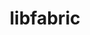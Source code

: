 ---
title: "libfabric"
layout: cache
categories: [package, develop-2023-08-13]
meta: {"versions": ["1.18.1"], "compilers": ["gcc@=11.1.0", "gcc@=11.3.0", "gcc@=12.1.0", "gcc@=7.3.1", "gcc@=7.5.0", "oneapi@=2023.2.0"], "oss": ["amzn2", "ubuntu18.04", "ubuntu20.04", "ubuntu22.04"], "platforms": ["linux"], "targets": ["aarch64", "neoverse_n1", "ppc64le", "x86_64", "x86_64_v3"], "stacks": ["aws-isc", "aws-isc-aarch64", "build_systems", "data-vis-sdk", "e4s", "e4s-oneapi", "e4s-power", "root", "tutorial"], "num_specs": 12, "num_specs_by_stack": {"aws-isc-aarch64": 4, "root": 12, "aws-isc": 2, "e4s-power": 1, "build_systems": 1, "e4s-oneapi": 1, "e4s": 1, "data-vis-sdk": 1, "tutorial": 2}}
spec_details: [{"hash": "42xvyauo6bgonpb3lbozsoqy6drvyler", "compiler": "gcc@=7.3.1", "versions": ["1.18.1"], "os": "amzn2", "platform": "linux", "target": "aarch64", "variants": ["build_system=autotools", "~debug", "fabrics=efa,mrail,rxd,rxm,shm,sockets,tcp,udp,verbs", "~kdreg"], "stacks": ["aws-isc-aarch64", "root"], "size": "-", "tarball": "https://binaries.spack.io/develop-2023-08-13/build_cache/linux-amzn2-aarch64/gcc-7.3.1/libfabric-1.18.1/linux-amzn2-aarch64-gcc-7.3.1-libfabric-1.18.1-42xvyauo6bgonpb3lbozsoqy6drvyler.spack"}, {"hash": "3lenixnz6pd5yom3lu2sllkipekp5y46", "compiler": "gcc@=7.3.1", "versions": ["1.18.1"], "os": "amzn2", "platform": "linux", "target": "aarch64", "variants": ["build_system=autotools", "~debug", "fabrics=efa,mrail,rxd,rxm,shm,sockets,tcp,udp,verbs", "~kdreg"], "stacks": ["aws-isc-aarch64", "root"], "size": "-", "tarball": "https://binaries.spack.io/develop-2023-08-13/build_cache/linux-amzn2-aarch64/gcc-7.3.1/libfabric-1.18.1/linux-amzn2-aarch64-gcc-7.3.1-libfabric-1.18.1-3lenixnz6pd5yom3lu2sllkipekp5y46.spack"}, {"hash": "5e7ljmchzvmp7adluoocidv4vaj2j4rv", "compiler": "gcc@=7.3.1", "versions": ["1.18.1"], "os": "amzn2", "platform": "linux", "target": "neoverse_n1", "variants": ["build_system=autotools", "~debug", "fabrics=efa,mrail,rxd,rxm,shm,sockets,tcp,udp,verbs", "~kdreg"], "stacks": ["aws-isc-aarch64", "root"], "size": "-", "tarball": "https://binaries.spack.io/develop-2023-08-13/build_cache/linux-amzn2-neoverse_n1/gcc-7.3.1/libfabric-1.18.1/linux-amzn2-neoverse_n1-gcc-7.3.1-libfabric-1.18.1-5e7ljmchzvmp7adluoocidv4vaj2j4rv.spack"}, {"hash": "ekujqrysvivtpcrxiy47uyd7v5uo5yxc", "compiler": "gcc@=7.3.1", "versions": ["1.18.1"], "os": "amzn2", "platform": "linux", "target": "neoverse_n1", "variants": ["build_system=autotools", "~debug", "fabrics=efa,mrail,rxd,rxm,shm,sockets,tcp,udp,verbs", "~kdreg"], "stacks": ["aws-isc-aarch64", "root"], "size": "-", "tarball": "https://binaries.spack.io/develop-2023-08-13/build_cache/linux-amzn2-neoverse_n1/gcc-7.3.1/libfabric-1.18.1/linux-amzn2-neoverse_n1-gcc-7.3.1-libfabric-1.18.1-ekujqrysvivtpcrxiy47uyd7v5uo5yxc.spack"}, {"hash": "mohp2hvkdky2dgwsakykt4o7sjmn5xjf", "compiler": "gcc@=7.3.1", "versions": ["1.18.1"], "os": "amzn2", "platform": "linux", "target": "x86_64_v3", "variants": ["build_system=autotools", "~debug", "fabrics=efa,mrail,rxd,rxm,shm,sockets,tcp,udp,verbs", "~kdreg"], "stacks": ["aws-isc", "root"], "size": "-", "tarball": "https://binaries.spack.io/develop-2023-08-13/build_cache/linux-amzn2-x86_64_v3/gcc-7.3.1/libfabric-1.18.1/linux-amzn2-x86_64_v3-gcc-7.3.1-libfabric-1.18.1-mohp2hvkdky2dgwsakykt4o7sjmn5xjf.spack"}, {"hash": "5skucjlmoawnc6xw65y636ueqgwahrpo", "compiler": "gcc@=7.3.1", "versions": ["1.18.1"], "os": "amzn2", "platform": "linux", "target": "x86_64_v3", "variants": ["build_system=autotools", "~debug", "fabrics=efa,mrail,rxd,rxm,shm,sockets,tcp,udp,verbs", "~kdreg"], "stacks": ["aws-isc", "root"], "size": "-", "tarball": "https://binaries.spack.io/develop-2023-08-13/build_cache/linux-amzn2-x86_64_v3/gcc-7.3.1/libfabric-1.18.1/linux-amzn2-x86_64_v3-gcc-7.3.1-libfabric-1.18.1-5skucjlmoawnc6xw65y636ueqgwahrpo.spack"}, {"hash": "cwjmj2pad2f7u2cvblpvicvaxordiaxj", "compiler": "gcc@=11.1.0", "versions": ["1.18.1"], "os": "ubuntu20.04", "platform": "linux", "target": "ppc64le", "variants": ["build_system=autotools", "~debug", "fabrics=rxm,sockets,tcp,udp", "~kdreg"], "stacks": ["e4s-power", "root"], "size": "-", "tarball": "https://binaries.spack.io/develop-2023-08-13/build_cache/linux-ubuntu20.04-ppc64le/gcc-11.1.0/libfabric-1.18.1/linux-ubuntu20.04-ppc64le-gcc-11.1.0-libfabric-1.18.1-cwjmj2pad2f7u2cvblpvicvaxordiaxj.spack"}, {"hash": "d6b727xjcsqvfjp33s5wgcxodjylvzuh", "compiler": "gcc@=7.5.0", "versions": ["1.18.1"], "os": "ubuntu18.04", "platform": "linux", "target": "x86_64_v3", "variants": ["build_system=autotools", "~debug", "fabrics=sockets,tcp,udp", "~kdreg"], "stacks": ["root", "build_systems"], "size": "-", "tarball": "https://binaries.spack.io/develop-2023-08-13/build_cache/linux-ubuntu18.04-x86_64_v3/gcc-7.5.0/libfabric-1.18.1/linux-ubuntu18.04-x86_64_v3-gcc-7.5.0-libfabric-1.18.1-d6b727xjcsqvfjp33s5wgcxodjylvzuh.spack"}, {"hash": "qidpys27nmaqjboed6h76fr4otsgnnon", "compiler": "oneapi@=2023.2.0", "versions": ["1.18.1"], "os": "ubuntu20.04", "platform": "linux", "target": "x86_64", "variants": ["build_system=autotools", "~debug", "fabrics=rxm,sockets,tcp,udp", "~kdreg"], "stacks": ["root", "e4s-oneapi"], "size": "-", "tarball": "https://binaries.spack.io/develop-2023-08-13/build_cache/linux-ubuntu20.04-x86_64/oneapi-2023.2.0/libfabric-1.18.1/linux-ubuntu20.04-x86_64-oneapi-2023.2.0-libfabric-1.18.1-qidpys27nmaqjboed6h76fr4otsgnnon.spack"}, {"hash": "6rprogl7bpd5qdo6zfumc3fzmsnnmtul", "compiler": "gcc@=11.1.0", "versions": ["1.18.1"], "os": "ubuntu20.04", "platform": "linux", "target": "x86_64_v3", "variants": ["build_system=autotools", "~debug", "fabrics=rxm,sockets,tcp,udp", "~kdreg"], "stacks": ["e4s", "data-vis-sdk", "root"], "size": "-", "tarball": "https://binaries.spack.io/develop-2023-08-13/build_cache/linux-ubuntu20.04-x86_64_v3/gcc-11.1.0/libfabric-1.18.1/linux-ubuntu20.04-x86_64_v3-gcc-11.1.0-libfabric-1.18.1-6rprogl7bpd5qdo6zfumc3fzmsnnmtul.spack"}, {"hash": "wbmmsfupo2vtu4hrc4txyr33o3ehluyx", "compiler": "gcc@=11.3.0", "versions": ["1.18.1"], "os": "ubuntu22.04", "platform": "linux", "target": "x86_64_v3", "variants": ["build_system=autotools", "~debug", "fabrics=sockets,tcp,udp", "~kdreg"], "stacks": ["root", "tutorial"], "size": "-", "tarball": "https://binaries.spack.io/develop-2023-08-13/build_cache/linux-ubuntu22.04-x86_64_v3/gcc-11.3.0/libfabric-1.18.1/linux-ubuntu22.04-x86_64_v3-gcc-11.3.0-libfabric-1.18.1-wbmmsfupo2vtu4hrc4txyr33o3ehluyx.spack"}, {"hash": "sril3vwkpxg4hbqlhl5f5rooszvcpb2w", "compiler": "gcc@=12.1.0", "versions": ["1.18.1"], "os": "ubuntu22.04", "platform": "linux", "target": "x86_64_v3", "variants": ["build_system=autotools", "~debug", "fabrics=sockets,tcp,udp", "~kdreg"], "stacks": ["root", "tutorial"], "size": "-", "tarball": "https://binaries.spack.io/develop-2023-08-13/build_cache/linux-ubuntu22.04-x86_64_v3/gcc-12.1.0/libfabric-1.18.1/linux-ubuntu22.04-x86_64_v3-gcc-12.1.0-libfabric-1.18.1-sril3vwkpxg4hbqlhl5f5rooszvcpb2w.spack"}]
---